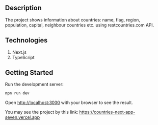 ## Description

The project shows information about countries: name, flag, region, population, capital, neighbour countries etc. using restcountries.com API.

## Technologies
1. Next.js
2. TypeScript

## Getting Started

Run the development server:

```bash
npm run dev
```

Open [http://localhost:3000](http://localhost:3000) with your browser to see the result.

You may see the project by this link: https://countries-next-app-seven.vercel.app